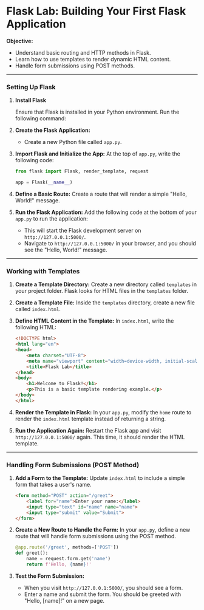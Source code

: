 # **Flask Lab: Building Your First Flask Application**

**Objective:**

- Understand basic routing and HTTP methods in Flask.
- Learn how to use templates to render dynamic HTML content.
- Handle form submissions using POST methods.

---

### **Setting Up Flask**

1. **Install Flask**
    
    Ensure that Flask is installed in your Python environment. Run the following command:
    
2. **Create the Flask Application:**
    - Create a new Python file called `app.py`.
3. **Import Flask and Initialize the App:**
At the top of `app.py`, write the following code:
    
    ```python
    from flask import Flask, render_template, request
    
    app = Flask(__name__)
    ```
    
4. **Define a Basic Route:**
Create a route that will render a simple "Hello, World!" message.
5. **Run the Flask Application:**
Add the following code at the bottom of your `app.py` to run the application:
    - This will start the Flask development server on `http://127.0.0.1:5000/`.
    - Navigate to `http://127.0.0.1:5000/` in your browser, and you should see the "Hello, World!" message.

---

### **Working with Templates**

1. **Create a Template Directory:**
Create a new directory called `templates` in your project folder. Flask looks for HTML files in the `templates` folder.
2. **Create a Template File:**
Inside the `templates` directory, create a new file called `index.html`.
3. **Define HTML Content in the Template:**
In `index.html`, write the following HTML:
    
    ```html
    <!DOCTYPE html>
    <html lang="en">
    <head>
        <meta charset="UTF-8">
        <meta name="viewport" content="width=device-width, initial-scale=1.0">
        <title>Flask Lab</title>
    </head>
    <body>
        <h1>Welcome to Flask!</h1>
        <p>This is a basic template rendering example.</p>
    </body>
    </html>
    ```
    
4. **Render the Template in Flask:**
In your `app.py`, modify the `home` route to render the `index.html` template instead of returning a string.
5. **Run the Application Again:**
Restart the Flask app and visit `http://127.0.0.1:5000/` again. This time, it should render the HTML template.

---

### **Handling Form Submissions (POST Method)**

1. **Add a Form to the Template:**
Update `index.html` to include a simple form that takes a user's name.
    
    ```html
    <form method="POST" action="/greet">
        <label for="name">Enter your name:</label>
        <input type="text" id="name" name="name">
        <input type="submit" value="Submit">
    </form>
    ```
    
2. **Create a New Route to Handle the Form:**
In your `app.py`, define a new route that will handle form submissions using the POST method.
    
    ```python
    @app.route('/greet', methods=['POST'])
    def greet():
        name = request.form.get('name')
        return f'Hello, {name}!'
    ```
    
3. **Test the Form Submission:**
    - When you visit `http://127.0.0.1:5000/`, you should see a form.
    - Enter a name and submit the form. You should be greeted with "Hello, [name]!" on a new page.